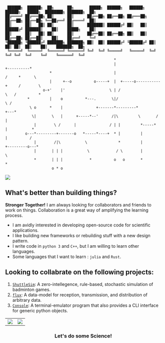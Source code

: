 ```goat
 ██████╗  ██████╗  ██╗      ██╗       █████╗  ██████╗   ██████╗  ██████╗   █████╗  ████████╗ ███████╗  ██╗
██╔════╝ ██╔═══██╗ ██║      ██║      ██╔══██╗ ██╔══██╗ ██╔═══██╗ ██╔══██╗ ██╔══██╗ ╚══██╔══╝ ██╔════╝  ██║
██║      ██║   ██║ ██║      ██║      ███████║ ██████╔╝ ██║   ██║ ██████╔╝ ███████║    ██║    █████╗    ██║
██║      ██║   ██║ ██║      ██║      ██╔══██║ ██╔══██╗ ██║   ██║ ██╔══██╗ ██╔══██║    ██║    ██╔══╝    ╚═╝
╚██████╗ ╚██████╔╝ ███████╗ ███████╗ ██║  ██║ ██████╔╝ ╚██████╔╝ ██║  ██║ ██║  ██║    ██║    ███████╗  ██╗
 ╚═════╝  ╚═════╝  ╚══════╝ ╚══════╝ ╚═╝  ╚═╝ ╚═════╝   ╚═════╝  ╚═╝  ╚═╝ ╚═╝  ╚═╝    ╚═╝    ╚══════╝  ╚═╝
                                                 *    
                                                 |                      +----------*
                    *                            |                     /     *      \
                    |     +--o          o-----+  |  +-----o-----------+     /        \
                 o-+'    |'                    \ | /                   \   /          *
          *         |    o          *---.       \|/                     \ /
           \ o      *    |               +-------*---------*         +---*
            \|       \   |      +-----*--'      /|\         \       /    |
             |        \ /      |               / | |         *-----*     |           *
         o---*---------+-------o   *-----*----+  * |         |           |          /
             |        /|\           \              *         |           +---------o---*
             |       | | |           \            / \        |                      \
             *       | | |            *          o   o       *                       *
                     o * o   
```
![](https://media.giphy.com/media/Epy1SqYt1nHvq/giphy.gif#center)   

## What's better than building things?
**Stronger Together!** I am always looking for collaborators and friends to work on things. Collaboration is a great way of amplifying the learning process.

* I am avidly interested in developing open-source code for scientific applications.
* I like building new frameworks or rebuilding stuff with a new design pattern.
* I write code in `python 3` and `C++`, but I am willing to learn other languages.
* Some languages that I want to learn : `julia` and `Rust`.

## Looking to collabrate on the following projects:

1. [`ShuttleSim`](https://github.com/yatharthb97/ShuttleSim): A zero-intellegence, rule-based, stochastic simulation of badminton games.
2. [`flux`](https://github.com/yatharthb97/flux): A data-model for reception, transmission, and distribution of arbitrary data.
3. [`Console`](https://github.com/yatharthb97/Console): A terminal-emulator program that also provides a CLI interface for generic python objects.








|             |             |
| :---------: | :---------: |
| ![](https://media.giphy.com/media/w5FTwwiweGqDm/giphy.gif#center)     | ![](https://media.giphy.com/media/MdkQdz1CG2KIymkiYr/giphy.gif#center)    |
<div style="text-align: center;"><h3>Let's do some Science!</h3></div>
